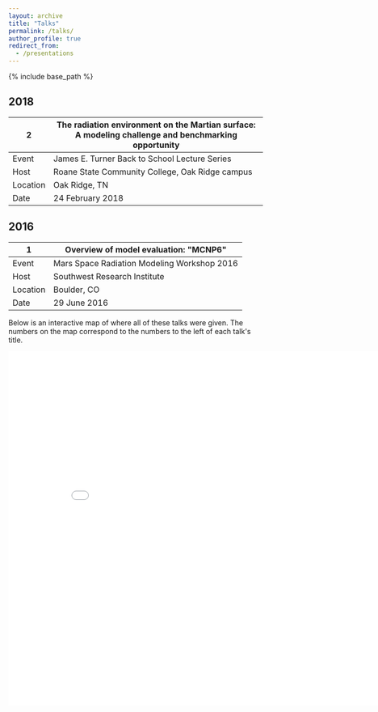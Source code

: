 ```yaml
---
layout: archive
title: "Talks"
permalink: /talks/
author_profile: true
redirect_from:
  - /presentations
---
```


{% include base_path %}

<!-- [Click to view a map of all of the talks I have given.](http://lindt8.github.io/talkmap.html) -->


2018
------
2 | The radiation environment on the Martian surface: </br>A modeling challenge and benchmarking opportunity
------ | ------
Event | James E. Turner Back to School Lecture Series
Host | Roane State Community College, Oak Ridge campus
Location | Oak Ridge, TN
Date | 24 February 2018


2016
------
1 | Overview of model evaluation: "MCNP6"
------ | ------
Event | Mars Space Radiation Modeling Workshop 2016
Host | Southwest Research Institute
Location | Boulder, CO
Date | 29 June 2016


Below is an interactive map of where all of these talks were given.  The numbers on the map correspond to the numbers to the left of each talk's title.

<iframe src="/talkmap/map.html" height="700" width="850" style="border:none;"></iframe>



<!-- <embed src="http://lindt8.github.io/files/CV_Hunter_Ratliff.pdf" width="650" height="1800" type='application/pdf'> -->
